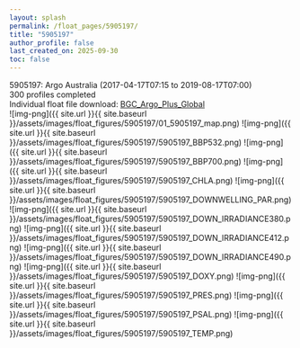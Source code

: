 ```yaml
---
layout: splash
permalink: /float_pages/5905197/
title: "5905197"
author_profile: false
last_created_on: 2025-09-30
toc: false
---
```

 
5905197: Argo Australia (2017-04-17T07:15 to 2019-08-17T07:00)\
300 profiles completed\
Individual float file download: [BGC_Argo_Plus_Global](https://ftp.soest.hawaii.edu/bgc_argo_plus/Individual_Floats/outliers_removed/5905197_Sprof_processed.nc)\
![img-png]({{ site.url }}{{ site.baseurl }}/assets/images/float_figures/5905197/01_5905197_map.png)
![img-png]({{ site.url }}{{ site.baseurl }}/assets/images/float_figures/5905197/5905197_BBP532.png)
![img-png]({{ site.url }}{{ site.baseurl }}/assets/images/float_figures/5905197/5905197_BBP700.png)
![img-png]({{ site.url }}{{ site.baseurl }}/assets/images/float_figures/5905197/5905197_CHLA.png)
![img-png]({{ site.url }}{{ site.baseurl }}/assets/images/float_figures/5905197/5905197_DOWNWELLING_PAR.png)
![img-png]({{ site.url }}{{ site.baseurl }}/assets/images/float_figures/5905197/5905197_DOWN_IRRADIANCE380.png)
![img-png]({{ site.url }}{{ site.baseurl }}/assets/images/float_figures/5905197/5905197_DOWN_IRRADIANCE412.png)
![img-png]({{ site.url }}{{ site.baseurl }}/assets/images/float_figures/5905197/5905197_DOWN_IRRADIANCE490.png)
![img-png]({{ site.url }}{{ site.baseurl }}/assets/images/float_figures/5905197/5905197_DOXY.png)
![img-png]({{ site.url }}{{ site.baseurl }}/assets/images/float_figures/5905197/5905197_PRES.png)
![img-png]({{ site.url }}{{ site.baseurl }}/assets/images/float_figures/5905197/5905197_PSAL.png)
![img-png]({{ site.url }}{{ site.baseurl }}/assets/images/float_figures/5905197/5905197_TEMP.png)
